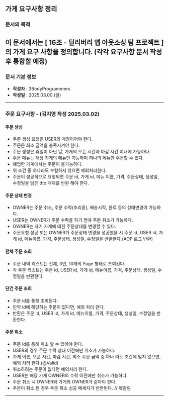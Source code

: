## 가게 요구사항 정리

### 문서의 목적

이 문서에서는 **[ 16조 - 딜리버리 앱 아웃소싱 팀 프로젝트 ]** 의 가게 요구 사항을 정의합니다.
(각각 요구사항 문서 작성 후 통합할 예정)
-----

### 문서 기본 정보

- **작성자** : 3BodyProgrammers
- **작성일** : 2025.03.00 (일)

-----

### 주문 요구사항 - (김지영 작성 2025.03.02)

#### 주문 생성
- 주문 생성 요청은 USER의 계정이어야 한다.
- 주문은 최소 금액을 충족시켜야 한다.
- 주문 생성은 휴일이 아닌 날, 가게의 오픈 시간과 마감 시간 이내에 가능하다. 
- 주문 메뉴는 해당 가게의 메뉴만 가능하며 하나의 메뉴만 주문할 수 있다.
- 폐업한 가계에서는 주문이 불가능하다.
- 위 조건 중 하나라도 부합하지 않으면 예외처리한다.
- 주문이 성공적으로 요청되면 주문 id, 가게 id, 메뉴 이름, 가격, 주문상태, 생성일, 수정일을 담은 dto 객체를 반환 해야 한다.

#### 주문 상태 변경
- OWNER는 주문 취소, 주문 수락(조리중), 배송시작, 완료 등의 상태변경이 가능하다.
- USER는 OWNER가 주문 수락을 하기 전에 주문 취소가 가능하다.
- OWNER는 자기 가게에 대한 주문상태를 변경할 수 있다.
- 주문요청 성공 또는 OWNER가 주문상태 변경을 성공했을 시 주문 id, USER id, 가게 id, 메뉴이름, 가격, 주문상태, 생성일, 수정일을 반환한다.(AOP 로그 반환)

#### 전체 주문 조회
- 주문 내역 리스트는 전체, 0번, 10개의 Page 형태로 조회된다.
- 각 주문 리스트는 주문 id, USER id, 가게 id, 메뉴이름, 가격, 주문상태, 생성일, 수정일을 반환한다.

#### 단건 주문 조회
- 주문 id를 통해 조회된다.
- 만약 id에 해당하는 주문이 없다면, 예외 처리 한다.
- 반환은 주문 id, USER id, 가게 id, 메뉴이름, 가격, 주문상태, 생성일, 수정일을 반환한다.

#### 주문 취소
- 주문 id를 통해 취소 할 수 있어야 한다.
- USER의 경우 주문 수락 상태 이전에만 취소가 가능하다. 
- 가게 이름, 오픈 시간, 마감 시간, 최소 주문 금액 중 하나 라도 조건에 맞지 않으면, 예외 처리 한다.(@Valid)
- 취소하려는 주문이 없다면 예외처리 한다.
- USER는 해당 가게 OWNER의 수락 이전에만 취소가 가능하다.
- 주문 취소 시 OWNER와 가게의 OWNER가 같아야 한다.
- 주문이 취소 된 경우 주문 취소 성공 메세지가 반한된다. // 헷갈림

-----